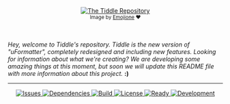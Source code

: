 <div align='center'>
  <a href='https://github.com/ionno/tiddle'>
    <img src='http://i.imgur.com/cdVGJBI.png' title='The Tiddle Repository'/>
  </a>
  <br>
  <sub>Image by <a href='https://github.com/Ranks/emojione'>Emojione</a> ❤</sub>
</div>

<br><br>
*Hey, welcome to Tiddle's repository.
Tiddle is the new version of "uFormatter", completely redesigned and including new features.
Looking for information about what we're creating?
We are developing some amazing things at this moment, but soon we will update this README file with
more information about this project.* **:)**

----

<div align='center'>
  <a href='https://github.com/ionno/tiddle/issues'>
    <img src='https://img.shields.io/github/issues/ionno/tiddle.svg' title='Issues'/>
  </a>
  <a href='https://www.versioneye.com/user/projects/56c94e2e18b2710403dfd0f0'>
    <img src='https://www.versioneye.com/user/projects/56c94e2e18b2710403dfd0f0/badge.svg' title='Dependencies' />
  </a>
  <a href='https://travis-ci.org/ionno/tiddle'>
    <img src='https://travis-ci.org/ionno/tiddle.svg?branch=master' title='Build' />
  </a>
  <a href='https://github.com/ionno/tiddle/blob/master/LICENSE'>
    <img src='https://img.shields.io/github/license/ionno/tiddle.svg' title='License' />
  </a>
  <a href='https://waffle.io/ionno/tiddle'>
    <img src='https://badge.waffle.io/ionno/tiddle.svg?label=ready&title=Ready' title='Ready' />
  </a>
  <a href='https://waffle.io/ionno/tiddle'>
    <img src='https://badge.waffle.io/ionno/tiddle.svg?label=development&title=Development' title='Development' />
  </a>
</div>
